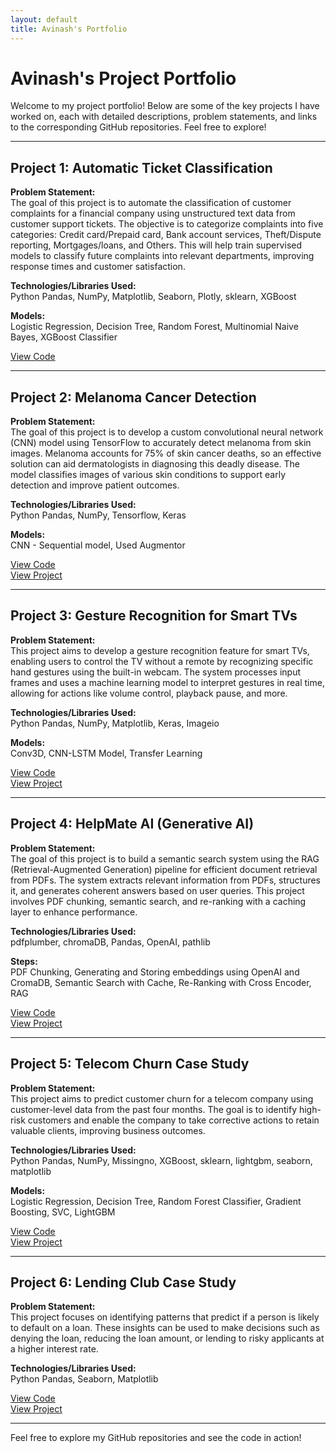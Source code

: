 ```yaml
---
layout: default
title: Avinash's Portfolio
---
```


# Avinash's Project Portfolio

Welcome to my project portfolio! Below are some of the key projects I have worked on, each with detailed descriptions, problem statements, and links to the corresponding GitHub repositories. Feel free to explore!

---

## Project 1: Automatic Ticket Classification

**Problem Statement:**  
The goal of this project is to automate the classification of customer complaints for a financial company using unstructured text data from customer support tickets. The objective is to categorize complaints into five categories: Credit card/Prepaid card, Bank account services, Theft/Dispute reporting, Mortgages/loans, and Others. This will help train supervised models to classify future complaints into relevant departments, improving response times and customer satisfaction.

**Technologies/Libraries Used:**  
Python Pandas, NumPy, Matplotlib, Seaborn, Plotly, sklearn, XGBoost

**Models:**  
Logistic Regression, Decision Tree, Random Forest, Multinomial Naive Bayes, XGBoost Classifier

[View Code](https://github.com/avinashb7/AutomaticTicketClassification/blob/main/Automatic_Ticket_Classification_Assignment.ipynb)

---

## Project 2: Melanoma Cancer Detection

**Problem Statement:**  
The goal of this project is to develop a custom convolutional neural network (CNN) model using TensorFlow to accurately detect melanoma from skin images. Melanoma accounts for 75% of skin cancer deaths, so an effective solution can aid dermatologists in diagnosing this deadly disease. The model classifies images of various skin conditions to support early detection and improve patient outcomes.

**Technologies/Libraries Used:**  
Python Pandas, NumPy, Tensorflow, Keras

**Models:**  
CNN - Sequential model, Used Augmentor

[View Code](https://github.com/avinashb7/MelonomaCancerAssignment/blob/main/melonoma_cancer.ipynb)  
[View Project](https://github.com/avinashb7/MelonomaCancerAssignment/tree/main)

---

## Project 3: Gesture Recognition for Smart TVs

**Problem Statement:**  
This project aims to develop a gesture recognition feature for smart TVs, enabling users to control the TV without a remote by recognizing specific hand gestures using the built-in webcam. The system processes input frames and uses a machine learning model to interpret gestures in real time, allowing for actions like volume control, playback pause, and more.

**Technologies/Libraries Used:**  
Python Pandas, NumPy, Matplotlib, Keras, Imageio

**Models:**  
Conv3D, CNN-LSTM Model, Transfer Learning

[View Code](https://github.com/avinashb7/Gesture-Recognition/blob/main/Gesture%20Recognition%20Project%20Upgrad.ipynb)  
[View Project](https://github.com/avinashb7/Gesture-Recognition)

---

## Project 4: HelpMate AI (Generative AI)

**Problem Statement:**  
The goal of this project is to build a semantic search system using the RAG (Retrieval-Augmented Generation) pipeline for efficient document retrieval from PDFs. The system extracts relevant information from PDFs, structures it, and generates coherent answers based on user queries. This project involves PDF chunking, semantic search, and re-ranking with a caching layer to enhance performance.

**Technologies/Libraries Used:**  
pdfplumber, chromaDB, Pandas, OpenAI, pathlib

**Steps:**  
PDF Chunking, Generating and Storing embeddings using OpenAI and CromaDB, Semantic Search with Cache, Re-Ranking with Cross Encoder, RAG

[View Code](https://github.com/avinashb7/HelpMate_GenAI/blob/main/Generative_Search_with_SentenceTransformers_and_Chroma.ipynb)  
[View Project](https://github.com/avinashb7/HelpMate_GenAI/tree/main)

---

## Project 5: Telecom Churn Case Study

**Problem Statement:**  
This project aims to predict customer churn for a telecom company using customer-level data from the past four months. The goal is to identify high-risk customers and enable the company to take corrective actions to retain valuable clients, improving business outcomes.

**Technologies/Libraries Used:**  
Python Pandas, NumPy, Missingno, XGBoost, sklearn, lightgbm, seaborn, matplotlib

**Models:**  
Logistic Regression, Decision Tree, Random Forest Classifier, Gradient Boosting, SVC, LightGBM

[View Code](https://github.com/avinashb7/TelecomChurnCaseStudy/blob/main/Telecom_churn_case_study.ipynb)  
[View Project](https://github.com/avinashb7/TelecomChurnCaseStudy)

---

## Project 6: Lending Club Case Study

**Problem Statement:**  
This project focuses on identifying patterns that predict if a person is likely to default on a loan. These insights can be used to make decisions such as denying the loan, reducing the loan amount, or lending to risky applicants at a higher interest rate.

**Technologies/Libraries Used:**  
Python Pandas, Seaborn, Matplotlib

[View Code](https://github.com/avinashb7/Lending_Club_CaseStudy/blob/main/Lending_club_case_study.ipynb)  
[View Project](https://github.com/avinashb7/Lending_Club_CaseStudy/tree/main)

---

Feel free to explore my GitHub repositories and see the code in action!
